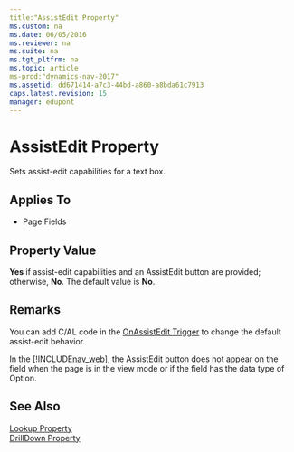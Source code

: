 ```yaml
---
title:"AssistEdit Property"
ms.custom: na
ms.date: 06/05/2016
ms.reviewer: na
ms.suite: na
ms.tgt_pltfrm: na
ms.topic: article
ms-prod:"dynamics-nav-2017"
ms.assetid: dd671414-a7c3-44bd-a860-a8bda61c7913
caps.latest.revision: 15
manager: edupont
---
```

# AssistEdit Property
Sets assist\-edit capabilities for a text box.  
  
## Applies To  
  
-   Page Fields  
  
## Property Value  
 **Yes** if assist\-edit capabilities and an AssistEdit button are provided; otherwise, **No**. The default value is **No**.  
  
## Remarks  
 You can add C\/AL code in the [OnAssistEdit Trigger](OnAssistEdit-Trigger.md) to change the default assist\-edit behavior.  
  
 In the [!INCLUDE[nav_web](includes/nav_web_md.md)], the AssistEdit button does not appear on the field when the page is in the view mode or if the field has the data type of Option.  
  
## See Also  
 [Lookup Property](Lookup-Property.md)   
 [DrillDown Property](DrillDown-Property.md)